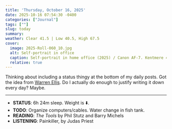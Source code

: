 ```yaml
---
title: 'Thursday, October 16, 2025'
date: 2025-10-16 07:54:30 -0400
categories: ["Journal"]
tags: [""]
slug: today
summary: 
weather: Clear 41.5 | Low 40.5, High 67.5
cover: 
  image: 2025-Roll-060_10.jpg
  alt: Self-portrait in office
  caption: Self-portrait in home office (2025) / Canon AF-7. Kentmere 400.
  relative: true
---
```


Thinking about including a status thingy at the bottom of my daily posts. Got the idea from [Warren Ellis](https://warrenellis.ltd/status/15oct25/). Do I actually do enough to justify writing it down every day? Maybe.


----
- **STATUS**: 6h 24m sleep. Weight is ⬇️.
- **TODO**: Organize computers/cables. Water change in fish tank.
- **READING**: _The Tools_ by Phil Stutz and Barry Michels
- **LISTENING**: Painkiller, by Judas Priest
